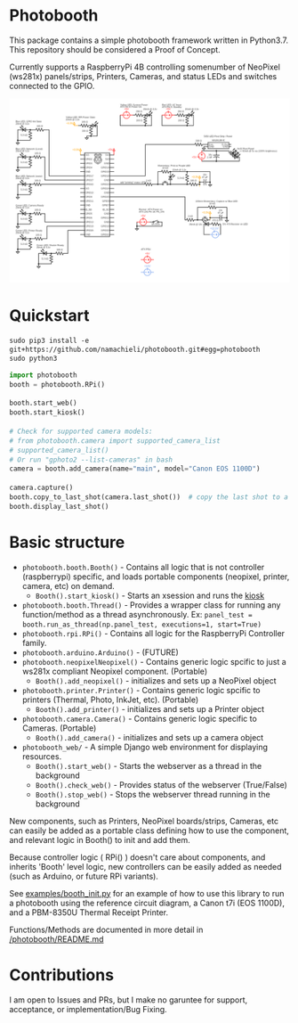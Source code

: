 

# Photobooth
This package contains a simple photobooth framework written in Python3.7. This repository should be considered a Proof of Concept.

Currently supports a RaspberryPi 4B controlling somenumber of NeoPixel (ws281x) panels/strips, Printers, Cameras, and status LEDs and switches connected to the GPIO.

![Raspberry Pi Circuit Diagram](./img/RPi-4B-circuit-diagram.png "Raspberry Pi 4B")

# Quickstart
```shell
sudo pip3 install -e git+https://github.com/namachieli/photobooth.git#egg=photobooth
sudo python3
```
```python
import photobooth
booth = photobooth.RPi()

booth.start_web()
booth.start_kiosk()

# Check for supported camera models:
# from photobooth.camera import supported_camera_list
# supported_camera_list()
# Or run "gphoto2 --list-cameras" in bash
camera = booth.add_camera(name="main", model="Canon EOS 1100D")

camera.capture()
booth.copy_to_last_shot(camera.last_shot())  # copy the last shot to a location Django can access.
booth.display_last_shot()
```

# Basic structure
- `photobooth.booth.Booth()` - Contains all logic that is not controller (raspberrypi) specific, and loads portable components (neopixel, printer, camera, etc) on demand.
  - `Booth().start_kiosk()` - Starts an xsession and runs the [kiosk](./photobooth/resources/kiosk.sh)
- `photobooth.booth.Thread()` - Provides a wrapper class for running any function/method as a thread asynchronously. Ex: `panel_test = booth.run_as_thread(np.panel_test, executions=1, start=True)`
- `photobooth.rpi.RPi()` - Contains all logic for the RaspberryPi Controller family.
- `photobooth.arduino.Arduino()` - (FUTURE)
- `photobooth.neopixelNeopixel()` - Contains generic logic spcific to just a ws281x compliant Neopixel component. (Portable)
  - `Booth().add_neopixel()` - initializes and sets up a NeoPixel object
- `photobooth.printer.Printer()` - Contains generic logic spcific to printers (Thermal, Photo, InkJet, etc). (Portable)
  - `Booth().add_printer()` - initializes and sets up a Printer object
- `photobooth.camera.Camera()` - Contains generic logic specific to Cameras. (Portable)
  - `Booth().add_camera()` - initializes and sets up a camera object
- `photobooth_web/` - A simple Django web environment for displaying resources.
  - `Booth().start_web()` - Starts the webserver as a thread in the background
  - `Booth().check_web()` - Provides status of the webserver (True/False)
  - `Booth().stop_web()` - Stops the webserver thread running in the background

New components, such as Printers, NeoPixel boards/strips, Cameras, etc can easily be added as a portable class defining how to use the component, and relevant logic in Booth() to init and add them.

Because controller logic ( RPi() ) doesn't care about components, and inherits 'Booth' level logic, new controllers can be easily added as needed (such as Arduino, or future RPi variants).

See [examples/booth_init.py](./examples/booth_init.py) for an example of how to use this library to run a photobooth using the reference circuit diagram, a Canon t7i (EOS 1100D), and a PBM-8350U Thermal Receipt Printer.

Functions/Methods are documented in more detail in [/photobooth/README.md](./photobooth/README.md)

# Contributions
I am open to Issues and PRs, but I make no garuntee for support, acceptance, or implementation/Bug Fixing.
